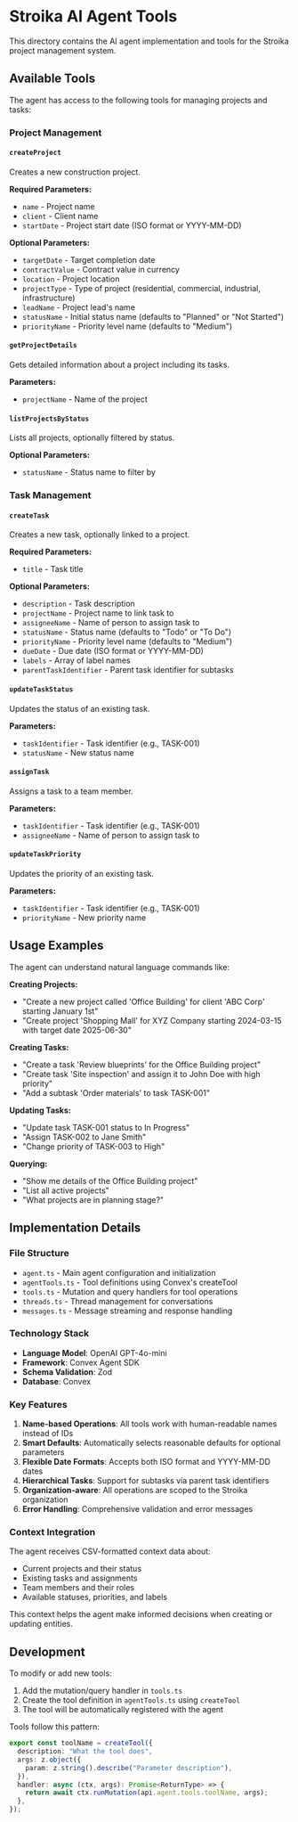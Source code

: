 # Stroika AI Agent Tools

This directory contains the AI agent implementation and tools for the Stroika project management system.

## Available Tools

The agent has access to the following tools for managing projects and tasks:

### Project Management

#### `createProject`
Creates a new construction project.

**Required Parameters:**
- `name` - Project name
- `client` - Client name
- `startDate` - Project start date (ISO format or YYYY-MM-DD)

**Optional Parameters:**
- `targetDate` - Target completion date
- `contractValue` - Contract value in currency
- `location` - Project location
- `projectType` - Type of project (residential, commercial, industrial, infrastructure)
- `leadName` - Project lead's name
- `statusName` - Initial status name (defaults to "Planned" or "Not Started")
- `priorityName` - Priority level name (defaults to "Medium")

#### `getProjectDetails`
Gets detailed information about a project including its tasks.

**Parameters:**
- `projectName` - Name of the project

#### `listProjectsByStatus`
Lists all projects, optionally filtered by status.

**Optional Parameters:**
- `statusName` - Status name to filter by

### Task Management

#### `createTask`
Creates a new task, optionally linked to a project.

**Required Parameters:**
- `title` - Task title

**Optional Parameters:**
- `description` - Task description
- `projectName` - Project name to link task to
- `assigneeName` - Name of person to assign task to
- `statusName` - Status name (defaults to "Todo" or "To Do")
- `priorityName` - Priority level name (defaults to "Medium")
- `dueDate` - Due date (ISO format or YYYY-MM-DD)
- `labels` - Array of label names
- `parentTaskIdentifier` - Parent task identifier for subtasks

#### `updateTaskStatus`
Updates the status of an existing task.

**Parameters:**
- `taskIdentifier` - Task identifier (e.g., TASK-001)
- `statusName` - New status name

#### `assignTask`
Assigns a task to a team member.

**Parameters:**
- `taskIdentifier` - Task identifier (e.g., TASK-001)
- `assigneeName` - Name of person to assign task to

#### `updateTaskPriority`
Updates the priority of an existing task.

**Parameters:**
- `taskIdentifier` - Task identifier (e.g., TASK-001)
- `priorityName` - New priority name

## Usage Examples

The agent can understand natural language commands like:

**Creating Projects:**
- "Create a new project called 'Office Building' for client 'ABC Corp' starting January 1st"
- "Create project 'Shopping Mall' for XYZ Company starting 2024-03-15 with target date 2025-06-30"

**Creating Tasks:**
- "Create a task 'Review blueprints' for the Office Building project"
- "Create task 'Site inspection' and assign it to John Doe with high priority"
- "Add a subtask 'Order materials' to task TASK-001"

**Updating Tasks:**
- "Update task TASK-001 status to In Progress"
- "Assign TASK-002 to Jane Smith"
- "Change priority of TASK-003 to High"

**Querying:**
- "Show me details of the Office Building project"
- "List all active projects"
- "What projects are in planning stage?"

## Implementation Details

### File Structure

- `agent.ts` - Main agent configuration and initialization
- `agentTools.ts` - Tool definitions using Convex's createTool
- `tools.ts` - Mutation and query handlers for tool operations
- `threads.ts` - Thread management for conversations
- `messages.ts` - Message streaming and response handling

### Technology Stack

- **Language Model**: OpenAI GPT-4o-mini
- **Framework**: Convex Agent SDK
- **Schema Validation**: Zod
- **Database**: Convex

### Key Features

1. **Name-based Operations**: All tools work with human-readable names instead of IDs
2. **Smart Defaults**: Automatically selects reasonable defaults for optional parameters
3. **Flexible Date Formats**: Accepts both ISO format and YYYY-MM-DD dates
4. **Hierarchical Tasks**: Support for subtasks via parent task identifiers
5. **Organization-aware**: All operations are scoped to the Stroika organization
6. **Error Handling**: Comprehensive validation and error messages

### Context Integration

The agent receives CSV-formatted context data about:
- Current projects and their status
- Existing tasks and assignments
- Team members and their roles
- Available statuses, priorities, and labels

This context helps the agent make informed decisions when creating or updating entities.

## Development

To modify or add new tools:

1. Add the mutation/query handler in `tools.ts`
2. Create the tool definition in `agentTools.ts` using `createTool`
3. The tool will be automatically registered with the agent

Tools follow this pattern:
```typescript
export const toolName = createTool({
  description: "What the tool does",
  args: z.object({
    param: z.string().describe("Parameter description"),
  }),
  handler: async (ctx, args): Promise<ReturnType> => {
    return await ctx.runMutation(api.agent.tools.toolName, args);
  },
});
```